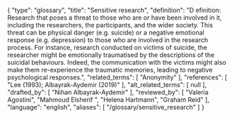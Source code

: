 {
    "type": "glossary",
    "title": "Sensitive research",
    "definition": "D efinition: Research that poses a threat to those who are or have been involved in it, including the researchers, the participants, and the wider society. This threat can be physical danger (e.g. suicide) or a negative emotional response (e.g. depression) to those who are involved in the research process. For instance, research conducted on victims of suicide, the researcher might be emotionally traumatised by the descriptions of the suicidal behaviours. Indeed, the communication with the victims might also make them re-experience the traumatic memories, leading to negative psychological responses.",
    "related_terms": [
        "Anonymity"
    ],
    "references": [
        "Lee (1993); Albayrak-Aydemir (2019)"
    ],
    "alt_related_terms": [
        null
    ],
    "drafted_by": [
        "Nihan Albayrak-Aydemir"
    ],
    "reviewed_by": [
        "Valeria Agostini",
        "Mahmoud Elsherif ",
        "Helena Hartmann",
        "Graham Reid"
    ],
    "language": "english",
    "aliases": [
        "/glossary/sensitive_research"
    ]
}